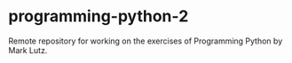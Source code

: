# programming-python-2
Remote repository for working on the exercises of Programming Python by Mark Lutz.
